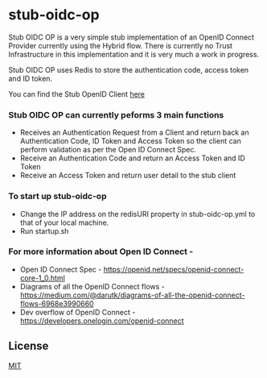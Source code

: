 # stub-oidc-op 

Stub OIDC OP is a very simple stub implementation of an OpenID Connect Provider currently using the Hybrid flow. There is currently no Trust Infrastructure in this implementation and it is very much a work in progress.  

Stub OIDC OP uses Redis to store the authentication code, access token and ID token.

You can find the Stub OpenID Client [here](https://github.com/alphagov/stub-op-client)

### Stub OIDC OP can currently peforms 3 main functions 
* Receives an Authentication Request from a Client and return back an Authentication Code, ID Token and Access Token so the client can perform validation as per the Open ID Connect Spec.  
* Receive an Authentication Code and return an Access Token and ID Token
* Receive an Access Token and return user detail to the stub client


### To start up stub-oidc-op
* Change the IP address on the redisURI property in stub-oidc-op.yml to that of your local machine.
* Run startup.sh

### For more information about Open ID Connect - 
* Open ID Connect Spec - https://openid.net/specs/openid-connect-core-1_0.html
* Diagrams of all the OpenID Connect flows - https://medium.com/@darutk/diagrams-of-all-the-openid-connect-flows-6968e3990660
* Dev overflow of OpenID Connect - https://developers.onelogin.com/openid-connect

## License

[MIT](https://github.com/alphagov/stub-oidc-op/blob/master/LICENCE)
